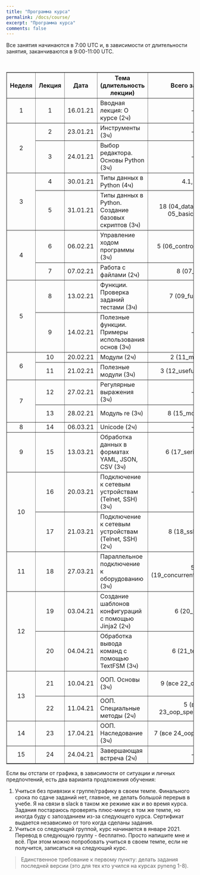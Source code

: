 ```yaml
---
title: "Программа курса"
permalink: /docs/course/
excerpt: "Программа курса"
comments: false
---
```


Все занятия начинаются в 7:00 UTC и, в зависимости от длительности занятия, заканчиваются в 9:00-11:00 UTC.

<br>

<table border="1" cellpadding="4" cellspacing="0">
 <tr>
    <th align="center">Неделя</th>
    <th align="center">Лекция</th>
    <th align="center">Дата</th>
    <th align="center">Тема (длительность лекции)</th>
    <th align="center">Всего заданий</th>
    <th align="center">Минимум заданий для сертификата</th>
 </tr>
 <tr>
    <td align="center">1</td>
    <td align="center">1</td>
    <td align="center">16.01.21</td>
    <td>Вводная лекция: О курсе (2ч)</a></td>
    <td align="center">-</td>
    <td align="center">-</td>
 </tr>
 <tr>
    <td rowspan="2" align="center">2</td>
    <td align="center">2</td>
    <td align="center">23.01.21</td>
    <td>Инструменты (3ч)</a></td>
    <td align="center">-</td>
    <td align="center">-</td>
 </tr>
 <tr>
    <td align="center">3</td>
    <td align="center">24.01.21</td>
    <td>Выбор редактора. Основы Python (3ч)</a></td>
    <td align="center">-</td>
    <td align="center">-</td>
 </tr>
 <tr>
    <td rowspan="2" align="center">3</td>
    <td align="center">4</td>
    <td align="center">30.01.21</td>
    <td>Типы данных в Python (4ч)</a></td>
    <td align="center">4.1, 4.2</td>
    <td align="center">4.1, 4.2</td>
 </tr>
 <tr>
    <td align="center">5</td>
    <td align="center">31.01.21</td>
    <td>Типы данных в Python. Создание базовых скриптов (3ч)</a></td>
    <td align="center">18 (04_data_structures, 05_basic_scripts)</td>
    <td align="center">4.3, 4.6, 5.1, 5.1a, 5.2, 5.2a</td>
 </tr>
 <tr>
    <td rowspan="2" align="center">4</td>
    <td align="center">6</td>
    <td align="center">06.02.21</td>
    <td>Управление ходом программы (3ч)</a></td>
    <td align="center">5 (06_control_structures)</td>
    <td align="center">6.1, 6.2, 6.3</td>
 </tr>
 <tr>
    <td align="center">7</td>
    <td align="center">07.02.21</td>
    <td>Работа с файлами (2ч)</a></td>
    <td align="center">8 (07_files)</td>
    <td align="center">7.1, 7.2, 7.3</td>
 </tr>
 <tr>
    <td rowspan="2" align="center">5</td>
    <td align="center">8</td>
    <td align="center">13.02.21</td>
    <td>Функции. Проверка заданий тестами (3ч)</a></td>
    <td align="center">7 (09_functions)</td>
    <td align="center">9.1, 9.1a, 9.2, 9.2a, 9.3</td>
 </tr>
 <tr>
    <td align="center">9</td>
    <td align="center">14.02.21</td>
    <td>Полезные функции. Примеры использования основ (3ч)</a></td>
    <td align="center">-</td>
    <td align="center">-</td>
 </tr>
 <tr>
    <td rowspan="2" align="center">6</td>
    <td align="center">10</td>
    <td align="center">20.02.21</td>
    <td>Модули (2ч)</a></td>
    <td align="center">2 (11_modules)</td>
    <td align="center">11.1, 11.2</td>
 </tr>
 <tr>
    <td align="center">11</td>
    <td align="center">21.02.21</td>
    <td>Полезные модули (3ч)</a></td>
    <td align="center">3 (12_useful_modules)</td>
    <td align="center">12.1, 12.2</td>
 </tr>
 <tr>
    <td rowspan="2" align="center">7</td>
    <td align="center">12</td>
    <td align="center">27.02.21</td>
    <td>Регулярные выражения (3ч)</a></td>
    <td align="center">-</td>
    <td align="center">-</td>
 </tr>
 <tr>
    <td align="center">13</td>
    <td align="center">28.02.21</td>
    <td>Модуль re (3ч)</a></td>
    <td align="center">8 (15_module_re)</td>
    <td align="center">15.1, 15.2, 15.3, 15.4</td>
 </tr>
 <tr>
    <td align="center">8</td>
    <td align="center">14</td>
    <td align="center">06.03.21</td>
    <td>Unicode (2ч)</a></td>
    <td align="center">-</td>
    <td align="center">-</td>
 </tr>
 <tr>
    <td align="center">9</td>
    <td align="center">15</td>
    <td align="center">13.03.21</td>
    <td>Обработка данных в форматах YAML, JSON, CSV (3ч)</a></td>
    <td align="center">6 (17_serialization)</td>
    <td align="center">17.1, 17.2, 17.3</td>
 </tr>
 <tr>
    <td rowspan="2" align="center">10</td>
    <td align="center">16</td>
    <td align="center">20.03.21</td>
    <td>Подключение к сетевым устройствам (Telnet, SSH) (3ч)</a></td>
    <td align="center">-</td>
    <td align="center">-</td>
 </tr>
 <tr>
    <td align="center">17</td>
    <td align="center">21.03.21</td>
    <td>Подключение к сетевым устройствам (Telnet, SSH) (2ч)</a></td>
    <td align="center">8 (18_ssh_telnet)</td>
    <td align="center">18.1, 18.1a, 18.2, 18.2a, 18.2b, 18.3</td>
 </tr>
 <tr>
    <td align="center">11</td>
    <td align="center">18</td>
    <td align="center">27.03.21</td>
    <td>Параллельное подключение к оборудованию (3ч)</a></td>
    <td align="center">5 (19_concurrent_connections)</td>
    <td align="center">19.1, 19.2, 19.3</td>
 </tr>
 <tr>
    <td rowspan="2" align="center">12</td>
    <td align="center">19</td>
    <td align="center">03.04.21</td>
    <td>Создание шаблонов конфигураций с помощью Jinja2 (2ч)</a></td>
    <td align="center">6 (20_jinja2)</td>
    <td align="center">20.1, 20.2, 20.3</td>
 </tr>
 <tr>
    <td align="center">20</td>
    <td align="center">04.04.21</td>
    <td>Обработка вывода команд с помощью TextFSM (3ч)</a></td>
    <td align="center">6 (21_textfsm)</td>
    <td align="center">21.1, 21.1a, 21.2, 21.3, 21.4</td>
 </tr>
 <tr>
    <td rowspan="2" align="center">13</td>
    <td align="center">21</td>
    <td align="center">10.04.21</td>
    <td>ООП. Основы (3ч)</a></td>
    <td align="center">9 (все 22_oop_basics)</td>
    <td align="center">22.1, 22.1a, 22.1b, 22.2, 22.2a</td>
 </tr>
 <tr>
    <td align="center">22</td>
    <td align="center">11.04.21</td>
    <td>ООП. Специальные методы (2ч)</a></td>
    <td align="center">5 (все 23_oop_spec_methods)</td>
    <td align="center">23.1, 23.1a, 23.2</td>
 </tr> 
 <tr>
    <td align="center">14</td>
    <td align="center">23</td>
    <td align="center">17.04.21</td>
    <td>ООП. Наследование (3ч)</a></td>
    <td align="center">7 (все 24_oop_inheritance)</td>
    <td align="center">24.1, 24.2, 24.2a</td>
 </tr> 
 <tr>
    <td align="center">15</td>
    <td align="center">24</td>
    <td align="center">24.04.21</td>
    <td>Завершающая встреча (2ч)</a></td>
    <td align="center">-</td>
    <td align="center">-</td>
 </tr>  
</table>


Если вы отстали от графика, в зависимости от ситуации и личных предпочтений, есть два варианта продложения обучения:

1. Учиться без привязки к группе/графику в своем темпе. Финального срока по сдаче заданий нет, главное, не делать большой перерыв в учебе. Я на связи в slack в таком же режиме как и во время курса. Задания постараюсь проверять плюс-минус в том же темпе, но иногда буду с запозданием из-за следующего курса. Сертификат выдается независимо от того когда сделаны задания.
2. Учиться со следующей группой, курс начинается в январе 2021. Перевод в следующую группу - бесплатно. Просто напишите мне и всё. При этом можно попробовать учиться в своем темпе, если не получится, записаться на следующий курс.

> Единственное требование к первому пункту: делать задания последней версии (это для тех кто учился на курсах pyneng 1-8).


